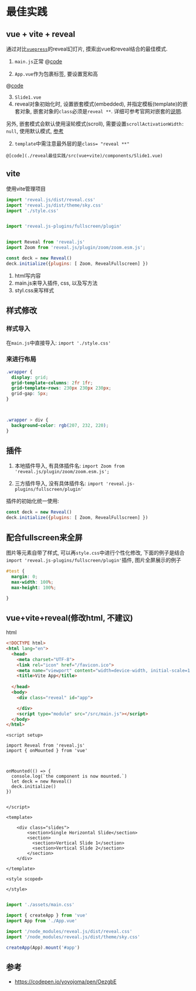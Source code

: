 
# 最佳实践

## vue + vite + reveal

通过对比[`vuepress`](https://theme-hope.vuejs.press/zh/guide/markdown/content/revealjs.html#%E6%BC%94%E7%A4%BA)的reveal幻灯片, 摸索出vue和reveal结合的最佳模式.


1. `main.js`正常
  @[code](./reveal最佳实践/src/main.js)

1. `App.vue`作为包裹标签, 要设置宽和高

  @[code](./reveal最佳实践/src/App.vue)


3. `Slide1.vue`
  1. reveal对象初始化时, 设置嵌套模式(embedded), 并指定模板(template)的嵌套对象, 嵌套对象的`class`必须是`reveal **`. 详细可参考官网对嵌套的[说明](https://revealjs.com/initialization/).

  另外, 嵌套模式会默认使用滚轮模式(scroll), 需要设置`scrollActivationWidth: null`, 使用默认模式, [参考](https://revealjs.com/scroll-view/)
  
  2. `template`中需注意最外层的是`class= "reveal **"`

    @[code](./reveal最佳实践/src(vue+vite)/components/Slide1.vue)






## vite
使用vite管理项目

```js
import 'reveal.js/dist/reveal.css'
import 'reveal.js/dist/theme/sky.css'
import './style.css'


import 'reveal.js-plugins/fullscreen/plugin'


import Reveal from 'reveal.js'
import Zoom from 'reveal.js/plugin/zoom/zoom.esm.js';

const deck = new Reveal()
deck.initialize({plugins: [ Zoom, RevealFullscreen] })

```

1. html写内容
2. main.js来导入插件, css, 以及写方法
3. styl.css来写样式

## 样式修改

### 样式导入

在`main.js`中直接导入: `import './style.css'`


### 来进行布局

```css
.wrapper {
  display: grid;
  grid-template-columns: 2fr 1fr;
  grid-template-rows: 230px 230px 230px;
  grid-gap: 5px;
}



.wrapper > div {
  background-color: rgb(207, 232, 220);
}
```


## 插件
1. 本地插件导入, 有具体插件名: `import Zoom from 'reveal.js/plugin/zoom/zoom.esm.js';`

2. 三方插件导入, 没有具体插件名: `import 'reveal.js-plugins/fullscreen/plugin'`


插件的初始化统一使用:
```js
const deck = new Reveal()
deck.initialize({plugins: [ Zoom, RevealFullscreen] })

```


## 配合fullscreen来全屏



图片等元素自带了样式, 可以再`style.css`中进行个性化修改, 下面的例子是结合`import 'reveal.js-plugins/fullscreen/plugin'`插件, 图片全屏展示的例子
```css
#test {
  margin: 0;
  max-width: 100%;
  max-height: 100%;

}
```


## vue+vite+reveal(修改html, 不建议)

html
```html
<!DOCTYPE html>
<html lang="en">
  <head>
    <meta charset="UTF-8">
    <link rel="icon" href="/favicon.ico">
    <meta name="viewport" content="width=device-width, initial-scale=1.0">
    <title>Vite App</title>
  
  </head>
  <body>
    <div class="reveal" id="app">

    </div>
    <script type="module" src="/src/main.js"></script>
  </body>
</html>


```


```vue
<script setup>

import Reveal from 'reveal.js'
import { onMounted } from 'vue'



onMounted(() => {
  console.log(`the component is now mounted.`)
  let deck = new Reveal()
  deck.initialize()
})


</script>

<template>

    <div class="slides">
        <section>Single Horizontal Slide</section>
        <section>
          <section>Vertical Slide 1</section>
          <section>Vertical Slide 2</section>
        </section>
    </div>

</template>

<style scoped>

</style>


```

```js
import './assets/main.css'

import { createApp } from 'vue'
import App from './App.vue'

import '/node_modules/reveal.js/dist/reveal.css'
import '/node_modules/reveal.js/dist/theme/sky.css'

createApp(App).mount('#app')

```


## 参考
- https://codepen.io/yoyojoma/pen/OezgbE